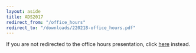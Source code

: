 ```yaml
---
layout: aside
title: ADS2017
redirect_from: "/office_hours"
redirect_to: "/downloads/220218-office_hours.pdf"
---
```


If you are not redirected to the office hours presentation, click [here](/downloads/220218-office_hours.pdf) instead.